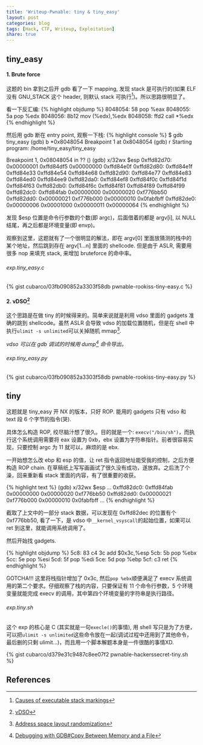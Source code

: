 ```yaml
---
title: 'Writeup-Pwnable: tiny & tiny_easy'
layout: post
categories: blog
tags: [Hack, CTF, Writeup, Exploitation]
share: true
---
```


## tiny_easy

#### 1. Brute force
这题的 bin 拿到之后开 gdb 看了一下 mapping, 发现 stack 是可执行的(如果 ELF 没有 GNU_STACK 这个 header, 则默认 stack 可执行[^1])。所以思路很明显了。

看一下反汇编:
{% highlight objdump %}
8048054:	58             pop %eax
8048055:	5a             pop %edx
8048056:	8b12           mov (%edx),%edx
8048058:	ffd2           call *%edx
{% endhighlight %}

然后用 gdb 断在 entry point, 观察一下栈:
{% highlight console %}
$ gdb tiny_easy
(gdb) b *0x8048054
Breakpoint 1 at 0x8048054
(gdb) r
Starting program: /home/tiny_easy/tiny_easy

Breakpoint 1, 0x08048054 in ?? ()
(gdb) x/32wx $esp
0xffd82d70: 0x00000001  0xffd84df5  0x00000000  0xffd84e0f
0xffd82d80: 0xffd84e1f  0xffd84e33  0xffd84e54  0xffd84e68
0xffd82d90: 0xffd84e77  0xffd84e83  0xffd84ed0  0xffd84ee9
0xffd82da0: 0xffd84ef8  0xffd84f0c  0xffd84f1d  0xffd84f63
0xffd82db0: 0xffd84f6c  0xffd84f81  0xffd84f89  0xffd84f99
0xffd82dc0: 0xffd84fab  0x00000000  0x00000020  0xf776bb50
0xffd82dd0: 0x00000021  0xf776b000  0x00000010  0x0fabfbff
0xffd82de0: 0x00000006  0x00001000  0x00000011  0x00000064
{% endhighlight %}

发现 $esp 位置是命令行参数的个数(即 argc)，后面借着的都是 argv[i], 以 NULL 结尾，再之后都是环境变量(即 envp)。

观察到这里，这题就有了一个很明显的解法，即在 argv[0] 里面放猜测的栈中的某个地址，然后跳到存在 argv[1...n] 里面的 shellcode. 但是由于 ASLR, 需要用很多 nop 来填充 stack, 来增加 bruteforce 的命中率。

###### exp.tiny_easy.c

{% gist cubarco/03fb090852a3303f58db pwnable-rookiss-tiny-easy.c %}

#### 2. vDSO[^2]

这个思路是在做 tiny 的时候得来的。简单来说就是利用 vdso 里面的 gadgets 准确的跳到 shellcode。虽然 ASLR 会导致 vdso 的加载位置随机，但是在 shell 中执行`ulimit -s unlimited`可以关掉随机 mmap[^3].

*vdso 可以在 gdb 调试的时候用 dump[^4] 命令导出。*

###### exp.tiny_easy.py

{% gist cubarco/03fb090852a3303f58db pwnable-rookiss-tiny-easy.py %}

## tiny

这题就是 tiny_easy 开 NX 的版本，只好 ROP. 能用的 gadgets 只有 vdso 和 text 段 6 个字节的指令(哭).

具体怎么构造 ROP, 绞尽脑汁想了很久。目的就是一个: `execv("/bin/sh")`，而执行这个系统调用需要将 eax 设置为 0xb，ebx 设置为字符串指针。前者很容易实现，只要控制 argc 为 11 就可以，麻烦的是 ebx.

一开始想怎么改 ebp 和 esp 的值，让 ret 指令返回地址能受我的控制，之后方便构造 ROP chain. 在草稿纸上写写画画试了很久没有成功，遂放弃。之后洗了个澡，回来重新看 stack 里面的内容，有了很重要的收获。

{% highlight text %}
(gdb) x/32wx $esp
...
0xffd82dc0: 0xffd84fab  0x00000000  0x00000020  0xf776bb50
0xffd82dd0: 0x00000021  0xf776b000  0x00000010  0x0fabfbff
...
{% endhighlight %}

截取了上文中的一部分 stack 数据，可以发现在 0xffd82dec 的位置有个 0xf776bb50, 看了一下，是 vdso 中`__kernel_vsyscall`的起始位置，如果可以 ret 到这里，就能调用系统调用了。

然后开始找 gadgets.

{% highlight objdump %}
5c8:	83 c4 3c             	add    $0x3c,%esp
5cb:	5b                   	pop    %ebx
5cc:	5e                   	pop    %esi
5cd:	5f                   	pop    %edi
5ce:	5d                   	pop    %ebp
5cf:	c3                   	ret
{% endhighlight %}

GOTCHA!!! 这里将栈指针增加了 0x3c, 然后`pop %ebx`顺便满足了 execv 系统调用的第二个要求。仔细观察了栈的内容，只要保证有 11 个命令行参数，5 个环境变量就能完成 execv 的调用，其中第四个环境变量的字符串是执行路径。

###### exp.tiny.sh
这个 exp 的核心是 C (其实就是一句`execle()`的事情), 用 shell 写只是为了方便，可以把`ulimit -s unlimited`这些命令放在一起(调试过程中还用到了其他命令，最后删的只剩 ulimit...)，而且用一个脚本解题本身是一件很酷的事情XD.

{% gist cubarco/d379e31c9487c8ee07f2 pwnable-hackerssecret-tiny.sh %}

## References

[^1]: [Causes of executable stack markings](https://wiki.gentoo.org/wiki/Hardened/GNU_stack_quickstart#Causes_of_executable_stack_markings)
[^2]: [vDSO](https://en.wikipedia.org/wiki/VDSO)
[^3]: [Address space layout randomization](http://security.cs.pub.ro/hexcellents/wiki/kb/exploiting/home#address-space-layout-randomization)
[^4]: [Debugging with GDB#Copy Between Memory and a File](https://sourceware.org/gdb/onlinedocs/gdb/Dump_002fRestore-Files.html)
